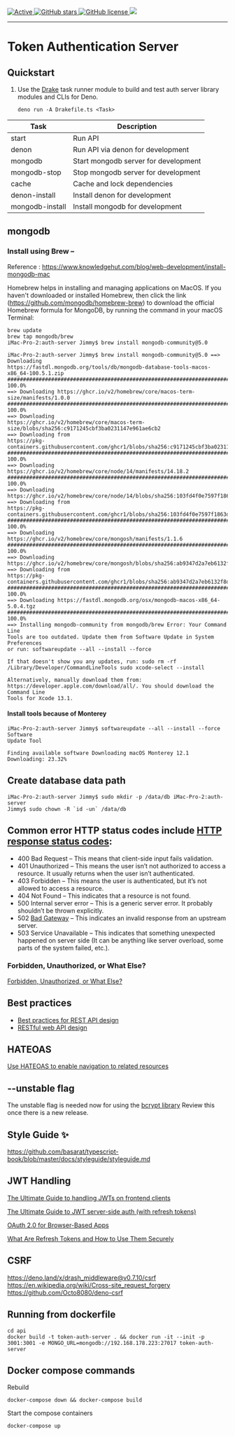 <a href="">
     <img alt="Active" src="https://img.shields.io/badge/status-early%20development-orange?">
   </a>
   <a href="https://github.com/kjpou1/token-auth-server/stargazers">
     <img alt="GitHub stars" src="https://img.shields.io/github/stars/kjpou1/token-auth-server">
   </a>
   <a href="">
     <img alt="GitHub license" src="https://img.shields.io/github/license/kjpou1/token-auth-server" />
   </a>
   <a href="https://deno.land">
     <img src="https://img.shields.io/badge/deno-1.17.0-green?logo=deno"/>
   </a>

</div>

---

# Token Authentication Server

## Quickstart

1. Use the [Drake](https://github.com/srackham/drake) task runner module to
   build and test auth server library modules and CLIs for Deno.

       deno run -A Drakefile.ts <Task>

| Task            | Description                          |
| --------------- | ------------------------------------ |
| start           | Run API                              |
| denon           | Run API via denon for development    |
| mongodb         | Start mongodb server for development |
| mongodb-stop    | Stop mongodb server for development  |
| cache           | Cache and lock dependencies          |
| denon-install   | Install denon for development        |
| mongodb-install | Install mongodb for development      |

## mongodb

### Install using Brew –

Reference :
https://www.knowledgehut.com/blog/web-development/install-mongodb-mac

Homebrew helps in installing and managing applications on MacOS. If you haven't
downloaded or installed Homebrew, then click the link
(https://github.com/mongodb/homebrew-brew) to download the official Homebrew
formula for MongoDB, by running the command in your macOS Terminal:

```
brew update 
brew tap mongodb/brew
iMac-Pro-2:auth-server Jimmy$ brew install mongodb-community@5.0
```

```
iMac-Pro-2:auth-server Jimmy$ brew install mongodb-community@5.0 ==> Downloading
https://fastdl.mongodb.org/tools/db/mongodb-database-tools-macos-x86_64-100.5.1.zip
######################################################################## 100.0%
==> Downloading https://ghcr.io/v2/homebrew/core/macos-term-size/manifests/1.0.0
######################################################################## 100.0%
==> Downloading
https://ghcr.io/v2/homebrew/core/macos-term-size/blobs/sha256:c9171245cbf3ba0231147e961ae6cb2
==> Downloading from
https://pkg-containers.githubusercontent.com/ghcr1/blobs/sha256:c9171245cbf3ba0231147e96
######################################################################## 100.0%
==> Downloading https://ghcr.io/v2/homebrew/core/node/14/manifests/14.18.2
######################################################################## 100.0%
==> Downloading
https://ghcr.io/v2/homebrew/core/node/14/blobs/sha256:103fd4f0e7597f1863dc94693baad9f0d5ea38c
==> Downloading from
https://pkg-containers.githubusercontent.com/ghcr1/blobs/sha256:103fd4f0e7597f1863dc9469
######################################################################## 100.0%
==> Downloading https://ghcr.io/v2/homebrew/core/mongosh/manifests/1.1.6
######################################################################## 100.0%
==> Downloading
https://ghcr.io/v2/homebrew/core/mongosh/blobs/sha256:ab9347d2a7eb6132f8d9171e65d3e0e2cf14cf6
==> Downloading from
https://pkg-containers.githubusercontent.com/ghcr1/blobs/sha256:ab9347d2a7eb6132f8d9171e
######################################################################## 100.0%
==> Downloading https://fastdl.mongodb.org/osx/mongodb-macos-x86_64-5.0.4.tgz
######################################################################## 100.0%
==> Installing mongodb-community from mongodb/brew Error: Your Command Line
Tools are too outdated. Update them from Software Update in System Preferences
or run: softwareupdate --all --install --force

If that doesn't show you any updates, run: sudo rm -rf
/Library/Developer/CommandLineTools sudo xcode-select --install

Alternatively, manually download them from:
https://developer.apple.com/download/all/. You should download the Command Line
Tools for Xcode 13.1.
```

#### Install tools because of Monterey

```
iMac-Pro-2:auth-server Jimmy$ softwareupdate --all --install --force Software
Update Tool

Finding available software Downloading macOS Monterey 12.1 Downloading: 23.32%
```

## Create database data path

```
iMac-Pro-2:auth-server Jimmy$ sudo mkdir -p /data/db iMac-Pro-2:auth-server
Jimmy$ sudo chown -R `id -un` /data/db
```

## Common error HTTP status codes include [HTTP response status codes](https://developer.mozilla.org/en-US/docs/Web/HTTP/Status):

- 400 Bad Request – This means that client-side input fails validation.
- 401 Unauthorized – This means the user isn’t not authorized to access a
  resource. It usually returns when the user isn’t authenticated.
- 403 Forbidden – This means the user is authenticated, but it’s not allowed to
  access a resource.
- 404 Not Found – This indicates that a resource is not found.
- 500 Internal server error – This is a generic server error. It probably
  shouldn’t be thrown explicitly.
- 502
  [Bad Gateway](https://developer.mozilla.org/en-US/docs/Web/HTTP/Status/502) –
  This indicates an invalid response from an upstream server.
- 503 Service Unavailable – This indicates that something unexpected happened on
  server side (It can be anything like server overload, some parts of the system
  failed, etc.).

### Forbidden, Unauthorized, or What Else?

[Forbidden, Unauthorized, or What Else?](https://auth0.com/blog/forbidden-unauthorized-http-status-codes/)

## Best practices

- [Best practices for REST API design](https://stackoverflow.blog/2020/03/02/best-practices-for-rest-api-design/#h-accept-and-respond-with-json)
- [RESTful web API design](https://docs.microsoft.com/en-us/azure/architecture/best-practices/api-design)

## HATEOAS

[Use HATEOAS to enable navigation to related resources](https://docs.microsoft.com/en-us/azure/architecture/best-practices/api-design#use-hateoas-to-enable-navigation-to-related-resources)

## --unstable flag

The unstable flag is needed now for using the
[bcrypt library](https://github.com/JamesBroadberry/deno-bcrypt/issues/24)
Review this once there is a new release.

## Style Guide ✨

https://github.com/basarat/typescript-book/blob/master/docs/styleguide/styleguide.md

## JWT Handling

[The Ultimate Guide to handling JWTs on frontend
clients](https://hasura.io/blog/best-practices-of-using-jwt-with-graphql/#silent_refresh)

[The Ultimate Guide to JWT server-side auth (with refresh tokens)](https://katifrantz.com/the-ultimate-guide-to-jwt-server-side-authentication-with-refresh-tokens)

[OAuth 2.0 for Browser-Based Apps](https://datatracker.ietf.org/doc/html/draft-ietf-oauth-browser-based-apps#section-8)

[What Are Refresh Tokens and How to Use Them Securely](https://auth0.com/blog/refresh-tokens-what-are-they-and-when-to-use-them/)

## CSRF

https://deno.land/x/drash_middleware@v0.7.10/csrf
https://en.wikipedia.org/wiki/Cross-site_request_forgery
https://github.com/Octo8080/deno-csrf

## Running from dockerfile

```
cd api
docker build -t token-auth-server . && docker run -it --init -p 3001:3001 -e MONGO_URL=mongodb://192.168.178.223:27017 token-auth-server
```

## Docker compose commands

Rebuild

```
docker-compose down && docker-compose build
```

Start the compose containers

```
docker-compose up
```
